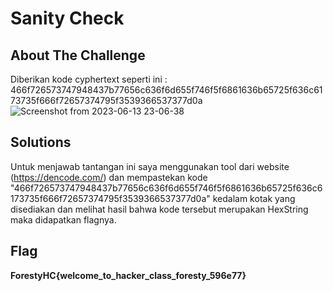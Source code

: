 # Sanity Check
## About The Challenge

Diberikan kode cyphertext seperti ini :
466f726573747948437b77656c636f6d655f746f5f6861636b65725f636c6173735f666f72657374795f3539366537377d0a
![Screenshot from 2023-06-13 23-06-38](https://github.com/yogasungkowo/CTF-WRITEUP/assets/93362737/ff2fdb17-cd95-40ab-8dcb-9ec298911d92)

## Solutions
Untuk menjawab tantangan ini saya menggunakan tool dari website (https://dencode.com/) dan mempastekan kode "466f726573747948437b77656c636f6d655f746f5f6861636b65725f636c6173735f666f72657374795f3539366537377d0a" kedalam kotak yang disediakan dan melihat hasil bahwa kode tersebut merupakan HexString maka didapatkan flagnya.

## Flag
**ForestyHC{welcome_to_hacker_class_foresty_596e77}**
